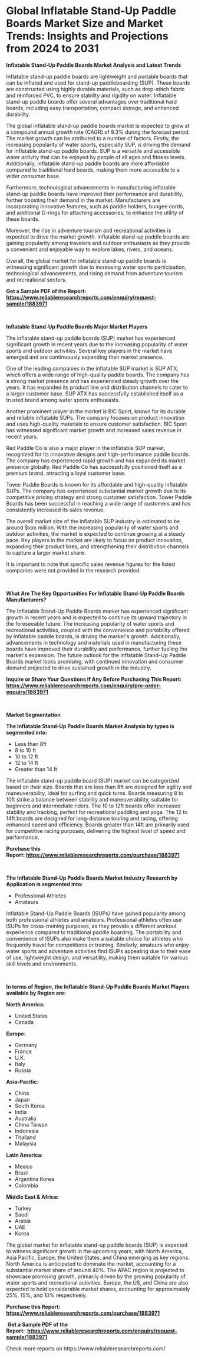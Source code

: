<p><h1>Global Inflatable Stand-Up Paddle Boards Market Size and Market Trends: Insights and Projections from 2024 to 2031</h1></p><p><strong>Inflatable Stand-Up Paddle Boards Market Analysis and Latest Trends</strong></p>
<p><p>Inflatable stand-up paddle boards are lightweight and portable boards that can be inflated and used for stand-up paddleboarding (SUP). These boards are constructed using highly durable materials, such as drop-stitch fabric and reinforced PVC, to ensure stability and rigidity on water. Inflatable stand-up paddle boards offer several advantages over traditional hard boards, including easy transportation, compact storage, and enhanced durability.</p><p>The global inflatable stand-up paddle boards market is expected to grow at a compound annual growth rate (CAGR) of 9.3% during the forecast period. The market growth can be attributed to a number of factors. Firstly, the increasing popularity of water sports, especially SUP, is driving the demand for inflatable stand-up paddle boards. SUP is a versatile and accessible water activity that can be enjoyed by people of all ages and fitness levels. Additionally, inflatable stand-up paddle boards are more affordable compared to traditional hard boards, making them more accessible to a wider consumer base.</p><p>Furthermore, technological advancements in manufacturing inflatable stand-up paddle boards have improved their performance and durability, further boosting their demand in the market. Manufacturers are incorporating innovative features, such as paddle holders, bungee cords, and additional D-rings for attaching accessories, to enhance the utility of these boards.</p><p>Moreover, the rise in adventure tourism and recreational activities is expected to drive the market growth. Inflatable stand-up paddle boards are gaining popularity among travelers and outdoor enthusiasts as they provide a convenient and enjoyable way to explore lakes, rivers, and oceans.</p><p>Overall, the global market for inflatable stand-up paddle boards is witnessing significant growth due to increasing water sports participation, technological advancements, and rising demand from adventure tourism and recreational sectors.</p></p>
<p><strong>Get a Sample PDF of the Report:&nbsp; <a href="https://www.reliableresearchreports.com/enquiry/request-sample/1883971">https://www.reliableresearchreports.com/enquiry/request-sample/1883971</a></strong></p>
<p>&nbsp;</p>
<p><strong>Inflatable Stand-Up Paddle Boards Major Market Players</strong></p>
<p><p>The inflatable stand-up paddle boards (SUP) market has experienced significant growth in recent years due to the increasing popularity of water sports and outdoor activities. Several key players in the market have emerged and are continuously expanding their market presence.</p><p>One of the leading companies in the inflatable SUP market is SUP ATX, which offers a wide range of high-quality paddle boards. The company has a strong market presence and has experienced steady growth over the years. It has expanded its product line and distribution channels to cater to a larger customer base. SUP ATX has successfully established itself as a trusted brand among water sports enthusiasts.</p><p>Another prominent player in the market is BIC Sport, known for its durable and reliable inflatable SUPs. The company focuses on product innovation and uses high-quality materials to ensure customer satisfaction. BIC Sport has witnessed significant market growth and increased sales revenue in recent years.</p><p>Red Paddle Co is also a major player in the inflatable SUP market, recognized for its innovative designs and high-performance paddle boards. The company has experienced rapid growth and has expanded its market presence globally. Red Paddle Co has successfully positioned itself as a premium brand, attracting a loyal customer base.</p><p>Tower Paddle Boards is known for its affordable and high-quality inflatable SUPs. The company has experienced substantial market growth due to its competitive pricing strategy and strong customer satisfaction. Tower Paddle Boards has been successful in reaching a wide range of customers and has consistently increased its sales revenue.</p><p>The overall market size of the inflatable SUP industry is estimated to be around $xxx million. With the increasing popularity of water sports and outdoor activities, the market is expected to continue growing at a steady pace. Key players in the market are likely to focus on product innovation, expanding their product lines, and strengthening their distribution channels to capture a larger market share.</p><p>It is important to note that specific sales revenue figures for the listed companies were not provided in the research provided.</p></p>
<p>&nbsp;</p>
<p><strong>What Are The Key Opportunities For Inflatable Stand-Up Paddle Boards Manufacturers?</strong></p>
<p><p>The Inflatable Stand-Up Paddle Boards market has experienced significant growth in recent years and is expected to continue its upward trajectory in the foreseeable future. The increasing popularity of water sports and recreational activities, coupled with the convenience and portability offered by inflatable paddle boards, is driving the market's growth. Additionally, advancements in technology and materials used in manufacturing these boards have improved their durability and performance, further fueling the market's expansion. The future outlook for the Inflatable Stand-Up Paddle Boards market looks promising, with continued innovation and consumer demand projected to drive sustained growth in the industry.</p></p>
<p><strong>Inquire or Share Your Questions If Any Before Purchasing This Report: <a href="https://www.reliableresearchreports.com/enquiry/pre-order-enquiry/1883971">https://www.reliableresearchreports.com/enquiry/pre-order-enquiry/1883971</a></strong></p>
<p>&nbsp;</p>
<p><strong>Market Segmentation</strong></p>
<p><strong>The Inflatable Stand-Up Paddle Boards Market Analysis by types is segmented into:</strong></p>
<p><ul><li>Less than 8ft</li><li>8 to 10 ft</li><li>10 to 12 ft</li><li>12 to 14 ft</li><li>Greater than 14 ft</li></ul></p>
<p><p>The inflatable stand-up paddle board (SUP) market can be categorized based on their size. Boards that are less than 8ft are designed for agility and maneuverability, ideal for surfing and quick turns. Boards measuring 8 to 10ft strike a balance between stability and maneuverability, suitable for beginners and intermediate riders. The 10 to 12ft boards offer increased stability and tracking, perfect for recreational paddling and yoga. The 12 to 14ft boards are designed for long-distance touring and racing, offering enhanced speed and efficiency. Boards greater than 14ft are primarily used for competitive racing purposes, delivering the highest level of speed and performance.</p></p>
<p><strong>Purchase this Report:&nbsp;<a href="https://www.reliableresearchreports.com/purchase/1883971">https://www.reliableresearchreports.com/purchase/1883971</a></strong></p>
<p>&nbsp;</p>
<p><strong>The Inflatable Stand-Up Paddle Boards Market Industry Research by Application is segmented into:</strong></p>
<p><ul><li>Professional Athletes</li><li>Amateurs</li></ul></p>
<p><p>Inflatable Stand-Up Paddle Boards (ISUPs) have gained popularity among both professional athletes and amateurs. Professional athletes often use ISUPs for cross-training purposes, as they provide a different workout experience compared to traditional paddle boarding. The portability and convenience of ISUPs also make them a suitable choice for athletes who frequently travel for competitions or training. Similarly, amateurs who enjoy water sports and adventure activities find ISUPs appealing due to their ease of use, lightweight design, and versatility, making them suitable for various skill levels and environments.</p></p>
<p>&nbsp;</p>
<p><strong>In terms of Region, the Inflatable Stand-Up Paddle Boards Market Players available by Region are:</strong></p>
<p>
    <p> <strong> North America: </strong>
        <ul>
            <li>United States</li>
            <li>Canada</li>
        </ul>
        </p> 
    <p> <strong> Europe: </strong>
        <ul>
            <li>Germany</li>
            <li>France</li>
            <li>U.K.</li>
            <li>Italy</li>
            <li>Russia</li>
        </ul>
        </p> 
    <p> <strong> Asia-Pacific: </strong>
        <ul>
            <li>China</li>
            <li>Japan</li>
            <li>South Korea</li>
            <li>India</li>
            <li>Australia</li>
            <li>China Taiwan</li>
            <li>Indonesia</li>
            <li>Thailand</li>
            <li>Malaysia</li>
        </ul>
        </p> 
    <p> <strong> Latin America: </strong>
        <ul>
            <li>Mexico</li>
            <li>Brazil</li>
            <li>Argentina Korea</li>
            <li>Colombia</li>
        </ul>
        </p> 
    <p> <strong> Middle East & Africa: </strong>
        <ul>
            <li>Turkey</li>
            <li>Saudi</li>
            <li>Arabia</li>
            <li>UAE</li>
            <li>Korea</li>
        </ul>
    </p>
    </p>
<p><p>The global market for inflatable stand-up paddle boards (SUP) is expected to witness significant growth in the upcoming years, with North America, Asia Pacific, Europe, the United States, and China emerging as key regions. North America is anticipated to dominate the market, accounting for a substantial market share of around 40%. The APAC region is projected to showcase promising growth, primarily driven by the growing popularity of water sports and recreational activities. Europe, the US, and China are also expected to hold considerable market shares, accounting for approximately 25%, 15%, and 10% respectively.</p></p>
<p><strong>Purchase this Report: <a href="https://www.reliableresearchreports.com/purchase/1883971">https://www.reliableresearchreports.com/purchase/1883971</a></strong></p>
<p>&nbsp;<strong>Get a Sample PDF of the Report:&nbsp;&nbsp;<a href="https://www.reliableresearchreports.com/enquiry/request-sample/1883971">https://www.reliableresearchreports.com/enquiry/request-sample/1883971</a></strong></p>
<p><strong></strong></p>
<p>Check more reports on https://www.reliableresearchreports.com/</p>